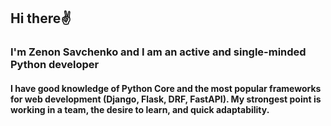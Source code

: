 ## Hi there✌️

### I'm Zenon Savchenko and I am an active and single-minded Python developer

#### I have good knowledge of Python Core and the most popular frameworks for web development (Django, Flask, DRF, FastAPI). My strongest point is working in a team, the desire to learn, and quick adaptability.

<!--
**Zenionoi/Zenionoi** is a ✨ _special_ ✨ repository because its `README.md` (this file) appears on your GitHub profile.

Here are some ideas to get you started:

- 🔭 I’m currently working on ...
- 🌱 I’m currently learning ...
- 👯 I’m looking to collaborate on ...
- 🤔 I’m looking for help with ...
- 💬 Ask me about ...
- 📫 How to reach me: ...
- 😄 Pronouns: ...
- ⚡ Fun fact: ...
-->
